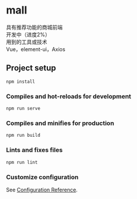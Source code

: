 # mall
具有推荐功能的商城前端  
开发中（进度2%）  
用到的工具或技术  
Vue，element-ui，Axios
## Project setup
```
npm install
```

### Compiles and hot-reloads for development
```
npm run serve
```

### Compiles and minifies for production
```
npm run build
```

### Lints and fixes files
```
npm run lint
```

### Customize configuration
See [Configuration Reference](https://cli.vuejs.org/config/).
